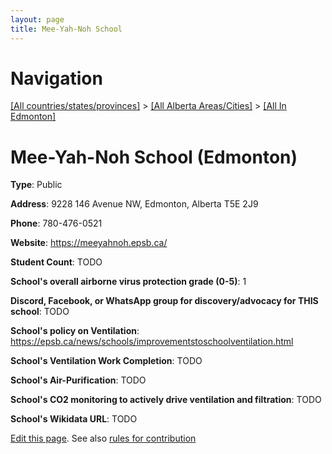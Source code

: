 ```yaml
---
layout: page
title: Mee-Yah-Noh School
---
```

# Navigation

[[All countries/states/provinces]](../../..) > [[All Alberta Areas/Cities]](../..) > [[All In Edmonton]](..)

# Mee-Yah-Noh School (Edmonton)

**Type**: Public

**Address**: 9228 146 Avenue NW, Edmonton, Alberta T5E 2J9

**Phone**: 780-476-0521

**Website**: <https://meeyahnoh.epsb.ca/>

**Student Count**: TODO

**School's overall airborne virus protection grade (0-5)**: 1

**Discord, Facebook, or WhatsApp group for discovery/advocacy for THIS school**: TODO

**School's policy on Ventilation**: <https://epsb.ca/news/schools/improvementstoschoolventilation.html>

**School's Ventilation Work Completion**: TODO

**School's Air-Purification**: TODO

**School's CO2 monitoring to actively drive ventilation and filtration**: TODO

**School's Wikidata URL**: TODO


[Edit this page](https://github.com/ventilate-schools/AB/edit/main/./Edmonton/Mee-Yah-Noh_School.md). See also [rules for contribution](../../../contribution-rules/)